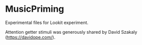 # MusicPriming

Experimental files for Lookit experiment. 

Attention getter stimuli was generously shared by David Szakaly (https://davidope.com/).
